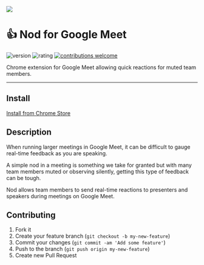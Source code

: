 ![](https://lh3.googleusercontent.com/DkTsZohdNKOfDqzjuEtWETyk1UF9xD7iGQCfbszKH0r70tAJThQ6pi0LHCCO80C2Rv2nyFPtoQ=w640-h400-e365)

# 👍️ Nod for Google Meet

![version](https://img.shields.io/chrome-web-store/v/oikgofeboedgfkaacpfepbfmgdalabej)
![rating](https://img.shields.io/chrome-web-store/stars/oikgofeboedgfkaacpfepbfmgdalabej?logo=google%20chrome&logoColor=white)
[![contributions welcome](https://img.shields.io/badge/contributions-welcome-brightgreen.svg?style=flat)](https://github.com/jamieecarr/nod)

Chrome extension for Google Meet allowing quick reactions for muted team members.

---

## Install

[Install from Chrome Store](https://chrome.google.com/webstore/detail/nod-for-google-meet/oikgofeboedgfkaacpfepbfmgdalabej)

## Description

When running larger meetings in Google Meet, it can be difficult to gauge real-time feedback as you are speaking.

A simple nod in a meeting is something we take for granted but with many team members muted or observing silently, getting this type of feedback can be tough.

Nod allows team members to send real-time reactions to presenters and speakers during meetings on Google Meet.

## Contributing

1.  Fork it
2.  Create your feature branch (`git checkout -b my-new-feature`)
3.  Commit your changes (`git commit -am 'Add some feature'`)
4.  Push to the branch (`git push origin my-new-feature`)
5.  Create new Pull Request
